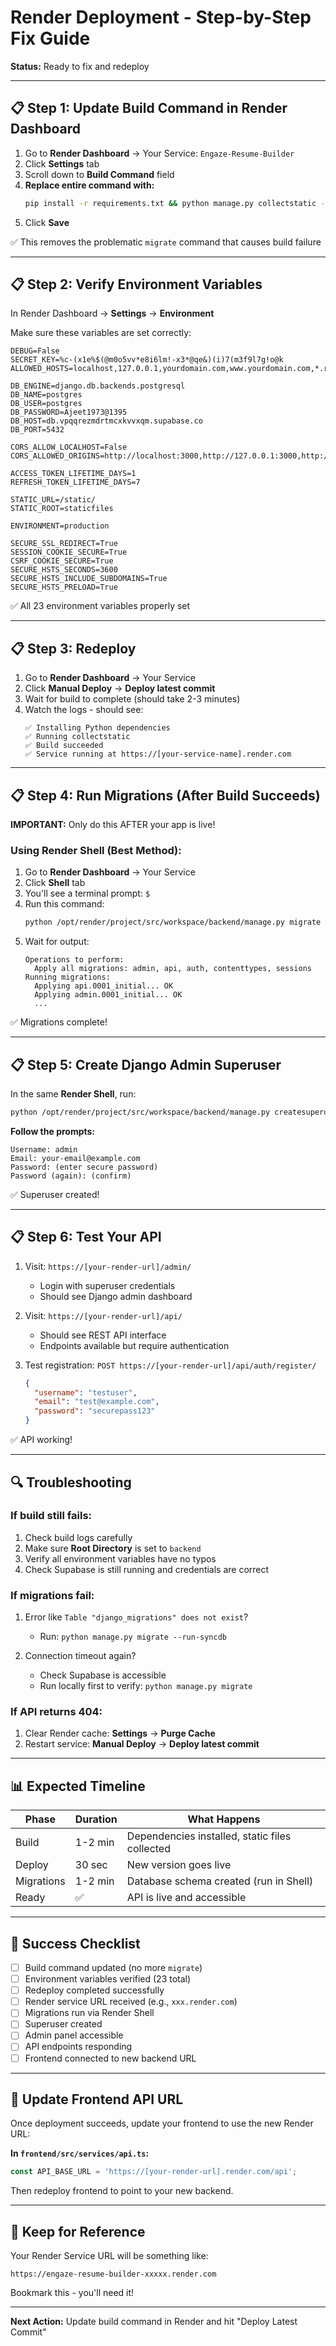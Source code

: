 # Render Deployment - Step-by-Step Fix Guide

**Status:** Ready to fix and redeploy

---

## 📋 Step 1: Update Build Command in Render Dashboard

1. Go to **Render Dashboard** → Your Service: `Engaze-Resume-Builder`
2. Click **Settings** tab
3. Scroll down to **Build Command** field
4. **Replace entire command with:**
   ```bash
   pip install -r requirements.txt && python manage.py collectstatic --noinput
   ```
5. Click **Save**

✅ This removes the problematic `migrate` command that causes build failure

---

## 📋 Step 2: Verify Environment Variables

In Render Dashboard → **Settings** → **Environment**

Make sure these variables are set correctly:

```
DEBUG=False
SECRET_KEY=%c-(x1e%$(@m0o5vv*e8i6lm!-x3*@qe&)(i)7(m3f9l7g!o@k
ALLOWED_HOSTS=localhost,127.0.0.1,yourdomain.com,www.yourdomain.com,*.render.com

DB_ENGINE=django.db.backends.postgresql
DB_NAME=postgres
DB_USER=postgres
DB_PASSWORD=Ajeet1973@1395
DB_HOST=db.vpqqrezmdrtmcxkvvxqm.supabase.co
DB_PORT=5432

CORS_ALLOW_LOCALHOST=False
CORS_ALLOWED_ORIGINS=http://localhost:3000,http://127.0.0.1:3000,http://localhost:5173,http://127.0.0.1:5173,https://yourdomain.com,https://www.yourdomain.com,https://*.render.com

ACCESS_TOKEN_LIFETIME_DAYS=1
REFRESH_TOKEN_LIFETIME_DAYS=7

STATIC_URL=/static/
STATIC_ROOT=staticfiles

ENVIRONMENT=production

SECURE_SSL_REDIRECT=True
SESSION_COOKIE_SECURE=True
CSRF_COOKIE_SECURE=True
SECURE_HSTS_SECONDS=3600
SECURE_HSTS_INCLUDE_SUBDOMAINS=True
SECURE_HSTS_PRELOAD=True
```

✅ All 23 environment variables properly set

---

## 📋 Step 3: Redeploy

1. Go to **Render Dashboard** → Your Service
2. Click **Manual Deploy** → **Deploy latest commit**
3. Wait for build to complete (should take 2-3 minutes)
4. Watch the logs - should see:
   ```
   ✅ Installing Python dependencies
   ✅ Running collectstatic
   ✅ Build succeeded
   ✅ Service running at https://[your-service-name].render.com
   ```

---

## 📋 Step 4: Run Migrations (After Build Succeeds)

**IMPORTANT:** Only do this AFTER your app is live!

### **Using Render Shell (Best Method):**

1. Go to **Render Dashboard** → Your Service
2. Click **Shell** tab
3. You'll see a terminal prompt: `$ `
4. Run this command:
   ```bash
   python /opt/render/project/src/workspace/backend/manage.py migrate
   ```
5. Wait for output:
   ```
   Operations to perform:
     Apply all migrations: admin, api, auth, contenttypes, sessions
   Running migrations:
     Applying api.0001_initial... OK
     Applying admin.0001_initial... OK
     ...
   ```

✅ Migrations complete!

---

## 📋 Step 5: Create Django Admin Superuser

In the same **Render Shell**, run:

```bash
python /opt/render/project/src/workspace/backend/manage.py createsuperuser
```

**Follow the prompts:**
```
Username: admin
Email: your-email@example.com
Password: (enter secure password)
Password (again): (confirm)
```

✅ Superuser created!

---

## 📋 Step 6: Test Your API

1. Visit: `https://[your-render-url]/admin/`
   - Login with superuser credentials
   - Should see Django admin dashboard

2. Visit: `https://[your-render-url]/api/`
   - Should see REST API interface
   - Endpoints available but require authentication

3. Test registration: `POST https://[your-render-url]/api/auth/register/`
   ```json
   {
     "username": "testuser",
     "email": "test@example.com",
     "password": "securepass123"
   }
   ```

✅ API working!

---

## 🔍 Troubleshooting

### **If build still fails:**

1. Check build logs carefully
2. Make sure **Root Directory** is set to `backend`
3. Verify all environment variables have no typos
4. Check Supabase is still running and credentials are correct

### **If migrations fail:**

1. Error like `Table "django_migrations" does not exist`?
   - Run: `python manage.py migrate --run-syncdb`

2. Connection timeout again?
   - Check Supabase is accessible
   - Run locally first to verify: `python manage.py migrate`

### **If API returns 404:**

1. Clear Render cache: **Settings** → **Purge Cache**
2. Restart service: **Manual Deploy** → **Deploy latest commit**

---

## 📊 Expected Timeline

| Phase | Duration | What Happens |
|-------|----------|--------------|
| Build | 1-2 min | Dependencies installed, static files collected |
| Deploy | 30 sec | New version goes live |
| Migrations | 1-2 min | Database schema created (run in Shell) |
| Ready | ✅ | API is live and accessible |

---

## 🎉 Success Checklist

- [ ] Build command updated (no more `migrate`)
- [ ] Environment variables verified (23 total)
- [ ] Redeploy completed successfully
- [ ] Render service URL received (e.g., `xxx.render.com`)
- [ ] Migrations run via Render Shell
- [ ] Superuser created
- [ ] Admin panel accessible
- [ ] API endpoints responding
- [ ] Frontend connected to new backend URL

---

## 🚀 Update Frontend API URL

Once deployment succeeds, update your frontend to use the new Render URL:

**In `frontend/src/services/api.ts`:**
```typescript
const API_BASE_URL = 'https://[your-render-url].render.com/api';
```

Then redeploy frontend to point to your new backend.

---

## 💾 Keep for Reference

Your Render Service URL will be something like:
```
https://engaze-resume-builder-xxxxx.render.com
```

Bookmark this - you'll need it!

---

**Next Action:** Update build command in Render and hit "Deploy Latest Commit"
